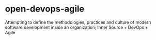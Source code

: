 open-devops-agile
=================

Attempting to define the methodologies, practices and culture of modern software development inside an organization; Inner Source + DevOps + Agile
